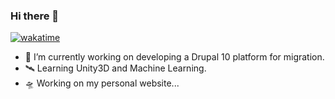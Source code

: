 ### Hi there 👋

<!--
**alchatti/alchatti** is a ✨ _special_ ✨ repository because its `README.md` (this file) appears on your GitHub profile.

Here are some ideas to get you started:

- 🔭 I’m currently working on ...
- 🌱 I’m currently learning ...
- 👯 I’m looking to collaborate on ...
- 🤔 I’m looking for help with ...
- 💬 Ask me about ...
- 📫 How to reach me: ...
- 😄 Pronouns: ...
- ⚡ Fun fact: ...
-->

[![wakatime](https://wakatime.com/badge/user/7a56a983-f527-4c6f-976d-34c5d0bc2da9.svg)](https://wakatime.com/@7a56a983-f527-4c6f-976d-34c5d0bc2da9)

- 🚀 I’m currently working on developing a Drupal 10 platform for migration. 
- 🛰️ Learning Unity3D and Machine Learning.
- 🛸 Working on my personal website...
